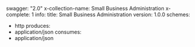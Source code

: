 swagger: "2.0"
x-collection-name: Small Business Administration
x-complete: 1
info:
  title: Small Business Administration
  version: 1.0.0
schemes:
- http
produces:
- application/json
consumes:
- application/json